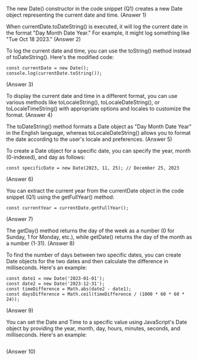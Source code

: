 The new Date() constructor in the code snippet (Q1) creates a new Date object representing the current date and time. (Answer 1)

When currentDate.toDateString() is executed, it will log the current date in the format "Day Month Date Year." For example, it might log something like "Tue Oct 18 2023." (Answer 2)

To log the current date and time, you can use the toString() method instead of toDateString(). Here's the modified code:

```
const currentDate = new Date();
console.log(currentDate.toString());

```

(Answer 3)

To display the current date and time in a different format, you can use various methods like toLocaleString(), toLocaleDateString(), or toLocaleTimeString() with appropriate options and locales to customize the format. (Answer 4)

The toDateString() method formats a Date object as "Day Month Date Year" in the English language, whereas toLocaleDateString() allows you to format the date according to the user's locale and preferences. (Answer 5)

To create a Date object for a specific date, you can specify the year, month (0-indexed), and day as follows:

```
const specificDate = new Date(2023, 11, 25); // December 25, 2023

```

(Answer 6)

You can extract the current year from the currentDate object in the code snippet (Q1) using the getFullYear() method:

```
const currentYear = currentDate.getFullYear();

```

(Answer 7)

The getDay() method returns the day of the week as a number (0 for Sunday, 1 for Monday, etc.), while getDate() returns the day of the month as a number (1-31). (Answer 8)

To find the number of days between two specific dates, you can create Date objects for the two dates and then calculate the difference in milliseconds. Here's an example:

```
const date1 = new Date('2023-01-01');
const date2 = new Date('2023-12-31');
const timeDifference = Math.abs(date2 - date1);
const daysDifference = Math.ceil(timeDifference / (1000 * 60 * 60 * 24));

```

(Answer 9)

You can set the Date and Time to a specific value using JavaScript's Date object by providing the year, month, day, hours, minutes, seconds, and milliseconds. Here's an example:

```const specificDateTime = new Date(2023, 11, 25, 12, 0, 0, 0); // December 25, 2023, 12:00:00 PM

```

(Answer 10)
